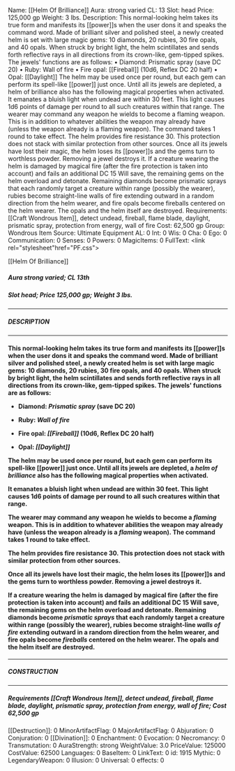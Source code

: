Name: [[Helm Of Brilliance]]
Aura: strong varied
CL: 13
Slot: head
Price: 125,000 gp
Weight: 3 lbs.
Description: This normal-looking helm takes its true form and manifests its [[power]]s when the user dons it and speaks the command word. Made of brilliant silver and polished steel, a newly created helm is set with large magic gems: 10 diamonds, 20 rubies, 30 fire opals, and 40 opals. When struck by bright light, the helm scintillates and sends forth reflective rays in all directions from its crown-like, gem-tipped spikes. The jewels' functions are as follows: • Diamond: Prismatic spray (save DC 20) • Ruby: Wall of fire • Fire opal: [[Fireball]] (10d6, Reflex DC 20 half) • Opal: [[Daylight]] The helm may be used once per round, but each gem can perform its spell-like [[power]] just once. Until all its jewels are depleted, a helm of brilliance also has the following magical properties when activated. It emanates a bluish light when undead are within 30 feet. This light causes 1d6 points of damage per round to all such creatures within that range. The wearer may command any weapon he wields to become a flaming weapon. This is in addition to whatever abilities the weapon may already have (unless the weapon already is a flaming weapon). The command takes 1 round to take effect. The helm provides fire resistance 30. This protection does not stack with similar protection from other sources. Once all its jewels have lost their magic, the helm loses its [[power]]s and the gems turn to worthless powder. Removing a jewel destroys it. If a creature wearing the helm is damaged by magical fire (after the fire protection is taken into account) and fails an additional DC 15 Will save, the remaining gems on the helm overload and detonate. Remaining diamonds become prismatic sprays that each randomly target a creature within range (possibly the wearer), rubies become straight-line walls of fire extending outward in a random direction from the helm wearer, and fire opals become fireballs centered on the helm wearer. The opals and the helm itself are destroyed.
Requirements: [[Craft Wondrous Item]], detect undead, fireball, flame blade, daylight, prismatic spray, protection from energy, wall of fire
Cost: 62,500 gp
Group: Wondrous Item
Source: Ultimate Equipment
AL: 0
Int: 0
Wis: 0
Cha: 0
Ego: 0
Communication: 0
Senses: 0
Powers: 0
MagicItems: 0
FullText: <link rel="stylesheet"href="PF.css"><div class="heading"><p class="alignleft">[[Helm Of Brilliance]]</p><div style="clear: both;"></div></div><div><h5><b>Aura </b>strong varied; <b>CL </b>13th</h5><h5><b>Slot </b>head; <b>Price </b>125,000 gp; <b>Weight </b>3 lbs.</h5></div><hr/><div><h5><b>DESCRIPTION</b></h5></div><hr/><div><h4><p>This normal-looking helm takes its true form and manifests its [[power]]s when the user dons it and speaks the command word. Made of brilliant silver and polished steel, a newly created helm is set with large magic gems: 10 diamonds, 20 rubies, 30 fire opals, and 40 opals. When struck by bright light, the helm scintillates and sends forth reflective rays in all directions from its crown-like, gem-tipped spikes. The jewels' functions are as follows: </p><p><ul><li> Diamond: <i>Prismatic spray</i> (save DC 20) </p><p><li> Ruby: <i>Wall of fire</i> </p><p><li> Fire opal: <i>[[Fireball]]</i> (10d6, Reflex DC 20 half) </p><p><li> Opal: <i>[[Daylight]]</i> </ul></p><p>The helm may be used once per round, but each gem can perform its spell-like [[power]] just once. Until all its jewels are depleted, a <i>helm of brilliance</i> also has the following magical properties when activated. </p><p>It emanates a bluish light when undead are within 30 feet. This light causes 1d6 points of damage per round to all such creatures within that range. </p><p>The wearer may command any weapon he wields to become a <i>flaming</i> weapon. This is in addition to whatever abilities the weapon may already have (unless the weapon already is a <i>flaming</i> weapon). The command takes 1 round to take effect. </p><p>The helm provides fire resistance 30. This protection does not stack with similar protection from other sources. </p><p>Once all its jewels have lost their magic, the helm loses its [[power]]s and the gems turn to worthless powder. Removing a jewel destroys it. </p><p>If a creature wearing the helm is damaged by magical fire (after the fire protection is taken into account) and fails an additional DC 15 Will save, the remaining gems on the helm overload and detonate. Remaining diamonds become <i><i>prismatic spray</i>s</i> that each randomly target a creature within range (possibly the wearer), rubies become straight-line <i>walls of fire</i> extending outward in a random direction from the helm wearer, and fire opals become <i><i>fireball</i>s</i> centered on the helm wearer. The opals and the helm itself are destroyed.</p></h4></div><hr/><div><h5><b>CONSTRUCTION</b></h5></div><hr/><div><h5><b>Requirements </b>[[Craft Wondrous Item]], <i>detect undead</i>, <i>fireball</i>, <i>flame blade</i>, <i>daylight</i>, <i>prismatic spray</i>, <i>protection from energy</i>, <i>wall of fire</i>; <b>Cost </b>62,500 gp</h5></div>
[[Destruction]]: 0
MinorArtifactFlag: 0
MajorArtifactFlag: 0
Abjuration: 0
Conjuration: 0
[[Divination]]: 0
Enchantment: 0
Evocation: 0
Necromancy: 0
Transmutation: 0
AuraStrength: strong
WeightValue: 3.0
PriceValue: 125000
CostValue: 62500
Languages: 0
BaseItem: 0
LinkText: 0
id: 1915
Mythic: 0
LegendaryWeapon: 0
Illusion: 0
Universal: 0
effects: 0
